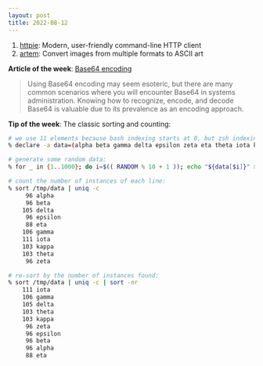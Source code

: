 ```yaml
---
layout: post
title: 2022-08-12
---
```


1. [httpie](https://github.com/httpie/httpie): Modern, user-friendly command-line HTTP client
2. [artem](https://github.com/FineFindus/artem): Convert images from multiple formats to ASCII art

**Article of the week**: [Base64 encoding](https://www.redhat.com/sysadmin/base64-encoding)

> Using Base64 encoding may seem esoteric, but there are many common scenarios where you will encounter Base64 in systems administration. Knowing how to recognize, encode, and decode Base64 is valuable due to its prevalence as an encoding approach.

**Tip of the week**: The classic sorting and counting:

```sh
# we use 11 elements because bash indexing starts at 0, but zsh indexing starts at 1
% declare -a data=(alpha beta gamma delta epsilon zeta eta theta iota kappa lamdba)

# generate some random data:
% for _ in {1..1000}; do i=$(( RANDOM % 10 + 1 )); echo "${data[$i]}" >> /tmp/data; done

# count the number of instances of each line:
% sort /tmp/data | uniq -c
     96 alpha
     96 beta
    105 delta
     96 epsilon
     88 eta
    106 gamma
    111 iota
    103 kappa
    103 theta
     96 zeta

# re-sort by the number of instances found:
% sort /tmp/data | uniq -c | sort -nr
    111 iota
    106 gamma
    105 delta
    103 theta
    103 kappa
     96 zeta
     96 epsilon
     96 beta
     96 alpha
     88 eta
```
